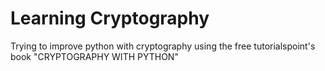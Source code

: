 # Learning Cryptography

Trying to improve python with cryptography using the free tutorialspoint's book "CRYPTOGRAPHY WITH PYTHON"

